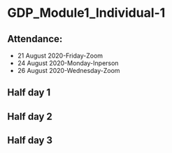 # GDP_Module1_Individual-1

## Attendance:
* 21 August 2020-Friday-Zoom
* 24 August 2020-Monday-Inperson
* 26 August 2020-Wednesday-Zoom

## Half day 1

## Half day 2

## Half day 3

